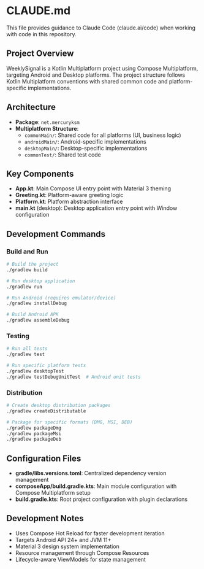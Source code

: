 # CLAUDE.md

This file provides guidance to Claude Code (claude.ai/code) when working with code in this repository.

## Project Overview

WeeklySignal is a Kotlin Multiplatform project using Compose Multiplatform, targeting Android and Desktop platforms. The project structure follows Kotlin Multiplatform conventions with shared common code and platform-specific implementations.

## Architecture

- **Package**: `net.mercuryksm`
- **Multiplatform Structure**:
  - `commonMain/`: Shared code for all platforms (UI, business logic)
  - `androidMain/`: Android-specific implementations
  - `desktopMain/`: Desktop-specific implementations
  - `commonTest/`: Shared test code

## Key Components

- **App.kt**: Main Compose UI entry point with Material 3 theming
- **Greeting.kt**: Platform-aware greeting logic
- **Platform.kt**: Platform abstraction interface
- **main.kt** (desktop): Desktop application entry point with Window configuration

## Development Commands

### Build and Run
```bash
# Build the project
./gradlew build

# Run desktop application
./gradlew run

# Run Android (requires emulator/device)
./gradlew installDebug

# Build Android APK
./gradlew assembleDebug
```

### Testing
```bash
# Run all tests
./gradlew test

# Run specific platform tests
./gradlew desktopTest
./gradlew testDebugUnitTest  # Android unit tests
```

### Distribution
```bash
# Create desktop distribution packages
./gradlew createDistributable

# Package for specific formats (DMG, MSI, DEB)
./gradlew packageDmg
./gradlew packageMsi
./gradlew packageDeb
```

## Configuration Files

- **gradle/libs.versions.toml**: Centralized dependency version management
- **composeApp/build.gradle.kts**: Main module configuration with Compose Multiplatform setup
- **build.gradle.kts**: Root project configuration with plugin declarations

## Development Notes

- Uses Compose Hot Reload for faster development iteration
- Targets Android API 24+ and JVM 11+
- Material 3 design system implementation
- Resource management through Compose Resources
- Lifecycle-aware ViewModels for state management